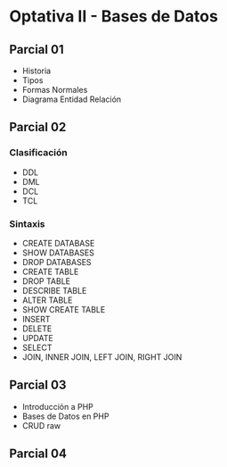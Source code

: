 # Optativa II - Bases de Datos

## Parcial 01

- Historia
- Tipos
- Formas Normales
- Diagrama Entidad Relación

## Parcial 02

### Clasificación

- DDL
- DML
- DCL
- TCL

### Sintaxis

- CREATE DATABASE
- SHOW DATABASES
- DROP DATABASES
- CREATE TABLE
- DROP TABLE
- DESCRIBE TABLE
- ALTER TABLE
- SHOW CREATE TABLE
- INSERT
- DELETE
- UPDATE
- SELECT
- JOIN, INNER JOIN, LEFT JOIN, RIGHT JOIN

## Parcial 03

- Introducción a PHP
- Bases de Datos en PHP
- CRUD raw

## Parcial 04